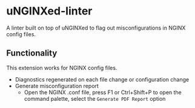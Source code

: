 # uNGINXed-linter

A linter built on top of uNGINXed to flag out misconfigurations in NGINX config files.

## Functionality

This extension works for NGINX config files.
- Diagnostics regenerated on each file change or configuration change
- Generate misconfiguration report
  - Open the NGINX .conf file, press F1 or Ctrl+Shift+P to open the command palette, select the `Generate PDF Report` option